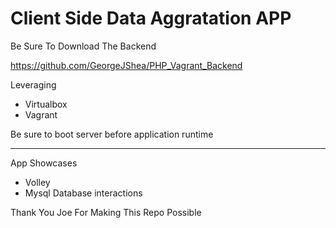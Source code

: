 # Client Side Data Aggratation APP

Be Sure To Download The Backend

https://github.com/GeorgeJShea/PHP_Vagrant_Backend
  
  Leveraging
  - Virtualbox
  - Vagrant
  
Be sure to boot server before application runtime

_________________________________________________________________________
App Showcases
- Volley
- Mysql Database interactions


Thank You Joe For Making This Repo Possible

